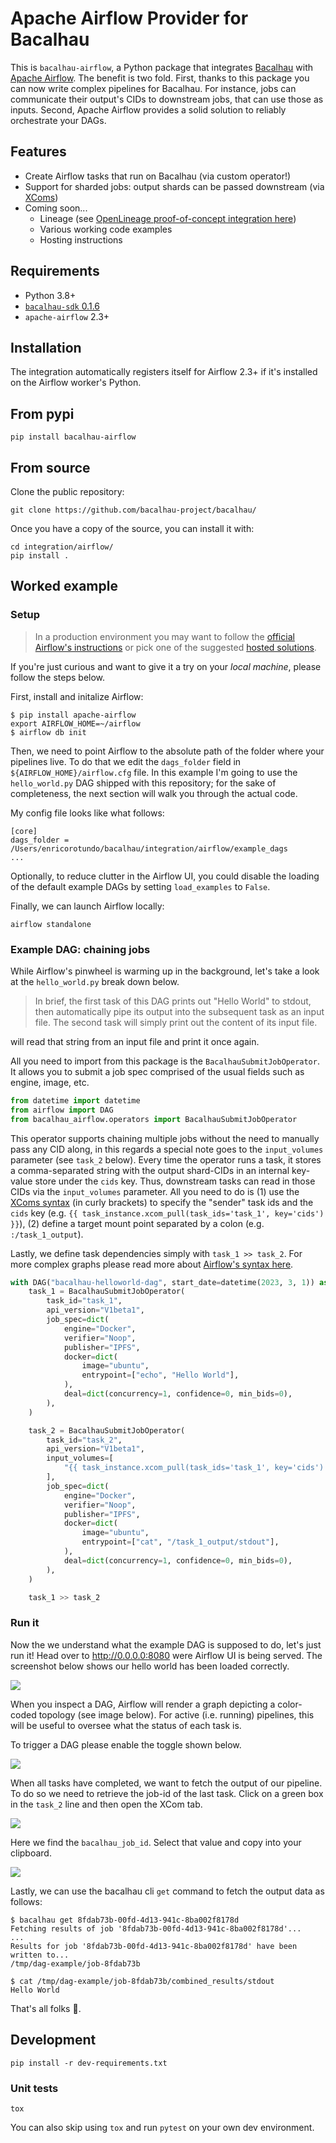 # Apache Airflow Provider for Bacalhau

This is `bacalhau-airflow`, a Python package that integrates [Bacalhau](https://github.com/bacalhau-project/bacalhau) with [Apache Airflow](https://github.com/apache/airflow).
The benefit is two fold.
First, thanks to this package you can now write complex pipelines for Bacalhau.
For instance, jobs can communicate their output's CIDs to downstream jobs, that can use those as inputs.
Second, Apache Airflow provides a solid solution to reliably orchestrate your DAGs.

## Features

- Create Airflow tasks that run on Bacalhau (via custom operator!)
- Support for sharded jobs: output shards can be passed downstream (via [XComs](https://airflow.apache.org/docs/apache-airflow/stable/core-concepts/xcoms.html))
- Coming soon...
    - Lineage (see [OpenLineage proof-of-concept integration here](https://github.com/enricorotundo/bacalhau-airflow-provider))
    - Various working code examples
    - Hosting instructions

## Requirements

- Python 3.8+
- [`bacalhau-sdk` 0.1.6](https://pypi.org/project/bacalhau-sdk/)
- `apache-airflow` 2.3+

## Installation

The integration automatically registers itself for Airflow 2.3+ if it's installed on the Airflow worker's Python.

## From pypi

```console
pip install bacalhau-airflow
```

## From source

Clone the public repository:

```shell
git clone https://github.com/bacalhau-project/bacalhau/
```

Once you have a copy of the source, you can install it with:

```shell
cd integration/airflow/
pip install .
```

## Worked example

### Setup


> In a production environment you may want to follow the [official Airflow's instructions](https://airflow.apache.org/docs/apache-airflow/stable/administration-and-deployment/production-deployment.html) or pick one of the suggested [hosted solutions](https://airflow.apache.org/ecosystem/#airflow-as-a-service).

If you're just curious and want to give it a try on your *local machine*, please follow the steps below.

First, install and initalize Airflow:

```shell
$ pip install apache-airflow
export AIRFLOW_HOME=~/airflow
$ airflow db init
```

Then, we need to point Airflow to the absolute path of the folder where your pipelines live.
To do that we edit the `dags_folder` field in `${AIRFLOW_HOME}/airflow.cfg` file.
In this example I'm going to use the `hello_world.py` DAG shipped with this repository;
for the sake of completeness, the next section will walk you through the actual code.

My config file looks like what follows:

```
[core]
dags_folder = /Users/enricorotundo/bacalhau/integration/airflow/example_dags
...
```

Optionally, to reduce clutter in the Airflow UI, you could disable the loading of the default example DAGs by setting `load_examples` to `False`.

Finally, we can launch Airflow locally:

```shell
airflow standalone
```

### Example DAG: chaining jobs

While Airflow's pinwheel is warming up in the background, let's take a look at the `hello_world.py` break down below.

> In brief, the first task of this DAG prints out "Hello World" to stdout, then automatically pipe its output into the subsequent task as an input file. The second task will simply print out the content of its input file.

 will read that string from an input file and print it once again.

All you need to import from this package is the `BacalhauSubmitJobOperator`.
It allows you to submit a job spec comprised of the usual fields such as engine, image, etc.

```python
from datetime import datetime
from airflow import DAG
from bacalhau_airflow.operators import BacalhauSubmitJobOperator
```

This operator supports chaining multiple jobs without the need to manually pass any CID along, in this regards a special note goes to the `input_volumes` parameter (see `task_2` below).
Every time the operator runs a task, it stores a comma-separated string with the output shard-CIDs in an internal key-value store under the `cids` key.
Thus, downstream tasks can read in those CIDs via the `input_volumes` parameter.
All you need to do is (1) use the [XComs syntax](https://airflow.apache.org/docs/apache-airflow/stable/core-concepts/xcoms.html) (in curly brackets) to specify the "sender" task ids and the `cids` key (e.g. `{{ task_instance.xcom_pull(task_ids='task_1', key='cids') }}`), (2) define a target mount point separated by a colon (e.g. `:/task_1_output`).

Lastly, we define task dependencies simply with `task_1 >> task_2`.
For more complex graphs please read more about [Airflow's syntax here](https://airflow.apache.org/docs/apache-airflow/stable/core-concepts/dags.html#task-dependencies).

```python
with DAG("bacalhau-helloworld-dag", start_date=datetime(2023, 3, 1)) as dag:
    task_1 = BacalhauSubmitJobOperator(
        task_id="task_1",
        api_version="V1beta1",
        job_spec=dict(
            engine="Docker",
            verifier="Noop",
            publisher="IPFS",
            docker=dict(
                image="ubuntu",
                entrypoint=["echo", "Hello World"],
            ),
            deal=dict(concurrency=1, confidence=0, min_bids=0),
        ),
    )

    task_2 = BacalhauSubmitJobOperator(
        task_id="task_2",
        api_version="V1beta1",
        input_volumes=[
            "{{ task_instance.xcom_pull(task_ids='task_1', key='cids') }}:/task_1_output",
        ],
        job_spec=dict(
            engine="Docker",
            verifier="Noop",
            publisher="IPFS",
            docker=dict(
                image="ubuntu",
                entrypoint=["cat", "/task_1_output/stdout"],
            ),
            deal=dict(concurrency=1, confidence=0, min_bids=0),
        ),
    )

    task_1 >> task_2
```

### Run it

Now the we understand what the example DAG is supposed to do, let's just run it!
Head over to http://0.0.0.0:8080 were Airflow UI is being served.
The screenshot below shows our hello world has been loaded correctly.

![](docs/_static/airflow_01.png)

When you inspect a DAG, Airflow will render a graph depicting a color-coded topology (see image below).
For active (i.e. running) pipelines, this will be useful to oversee what the status of each task is.

To trigger a DAG please enable the toggle shown below.

![](docs/_static/airflow_02.png)

When all tasks have completed, we want to fetch the output of our pipeline.
To do so we need to retrieve the job-id of the last task.
Click on a green box in the `task_2` line and then open the XCom tab.

![](docs/_static/airflow_03.png)

Here we find the `bacalhau_job_id`.
Select that value and copy into your clipboard.

![](docs/_static/airflow_04.png)

Lastly, we can use the bacalhau cli `get` command to fetch the output data as follows:

```console
$ bacalhau get 8fdab73b-00fd-4d13-941c-8ba002f8178d
Fetching results of job '8fdab73b-00fd-4d13-941c-8ba002f8178d'...
...
Results for job '8fdab73b-00fd-4d13-941c-8ba002f8178d' have been written to...
/tmp/dag-example/job-8fdab73b

$ cat /tmp/dag-example/job-8fdab73b/combined_results/stdout
Hello World
```

That's all folks :rainbow:.

## Development


```console
pip install -r dev-requirements.txt
```

### Unit tests


```shell
tox
```

You can also skip using `tox` and run `pytest` on your own dev environment.
